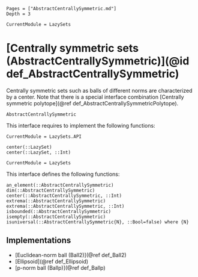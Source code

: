 ```@contents
Pages = ["AbstractCentrallySymmetric.md"]
Depth = 3
```

```@meta
CurrentModule = LazySets
```

# [Centrally symmetric sets (AbstractCentrallySymmetric)](@id def_AbstractCentrallySymmetric)

Centrally symmetric sets such as balls of different norms are characterized by a
center.
Note that there is a special interface combination
[Centrally symmetric polytope](@ref def_AbstractCentrallySymmetricPolytope).

```@docs
AbstractCentrallySymmetric
```

This interface requires to implement the following functions:

```@meta
CurrentModule = LazySets.API
```
```@docs; canonical=false
center(::LazySet)
center(::LazySet, ::Int)
```
```@meta
CurrentModule = LazySets
```

This interface defines the following functions:

```@docs
an_element(::AbstractCentrallySymmetric)
dim(::AbstractCentrallySymmetric)
center(::AbstractCentrallySymmetric, ::Int)
extrema(::AbstractCentrallySymmetric)
extrema(::AbstractCentrallySymmetric, ::Int)
isbounded(::AbstractCentrallySymmetric)
isempty(::AbstractCentrallySymmetric)
isuniversal(::AbstractCentrallySymmetric{N}, ::Bool=false) where {N}
```

## Implementations

* [Euclidean-norm ball (Ball2)](@ref def_Ball2)
* [Ellipsoid](@ref def_Ellipsoid)
* [p-norm ball (Ballp)](@ref def_Ballp)
